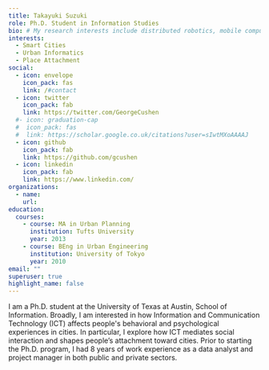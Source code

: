 ```yaml
---
title: Takayuki Suzuki
role: Ph.D. Student in Information Studies
bio: # My research interests include distributed robotics, mobile computing and programmable matter.
interests:
  - Smart Cities
  - Urban Informatics
  - Place Attachment
social:
  - icon: envelope
    icon_pack: fas
    link: /#contact
  - icon: twitter
    icon_pack: fab
    link: https://twitter.com/GeorgeCushen
  #- icon: graduation-cap
  #  icon_pack: fas
  #  link: https://scholar.google.co.uk/citations?user=sIwtMXoAAAAJ
  - icon: github
    icon_pack: fab
    link: https://github.com/gcushen
  - icon: linkedin
    icon_pack: fab
    link: https://www.linkedin.com/
organizations:
  - name:
    url:
education:
  courses:
    - course: MA in Urban Planning
      institution: Tufts University
      year: 2013
    - course: BEng in Urban Engineering
      institution: University of Tokyo
      year: 2010
email: ""
superuser: true
highlight_name: false
---
```


I am a Ph.D. student at the University of Texas at Austin, School of Information. Broadly, I am interested in how Information and Communication Technology (ICT) affects people's behavioral and psychological experiences in cities. In particular, I explore how ICT mediates social interaction and shapes people’s attachment toward cities.
Prior to starting the Ph.D. program, I had 8 years of work experience as a data analyst and project manager in both public and private sectors.

<!-- {{< icon name="download" pack="fas" >}} Download my {{< staticref "media/demo_resume.pdf" "newtab" >}}resumé{{< /staticref >}}. -->
